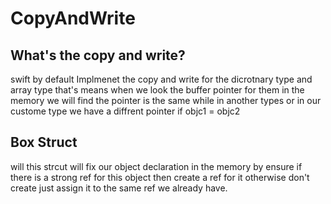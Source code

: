 # CopyAndWrite
## What's the copy and write?
swift by default Implmenet the copy and write for the dicrotnary type and array type that's means when we look the buffer pointer for them in the memory we will find the pointer is the same while in another types or in our custome type we have a diffrent pointer if objc1 = objc2
## Box Struct 
will this strcut will fix our object declaration in the memory by ensure if there is a strong ref for this object then create a ref for it otherwise don't create just assign it to the same ref we already have.

 
